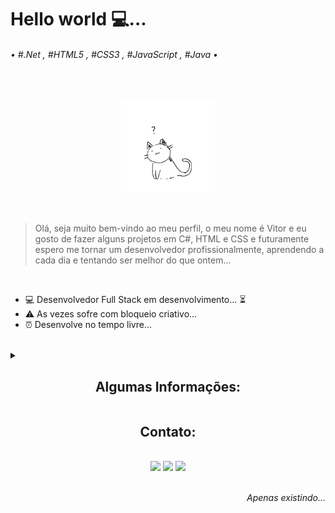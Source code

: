 <h1>Hello world 💻...</h1>

<h6>• #.Net , #HTML5 , #CSS3 , #JavaScript , #Java •</h6>

<br>

<p align="center"><img height="150px" src="https://github.com/BR-Darkness/BR-Darkness/blob/main/Confused-Cat.gif"></p>

<br>

> Olá, seja muito bem-vindo ao meu perfil, o meu nome é Vitor e eu gosto de fazer alguns projetos em C#, HTML e CSS e futuramente espero me tornar um desenvolvedor profissionalmente, aprendendo a cada dia e tentando ser melhor do que ontem...

<br>

- 💻 Desenvolvedor Full Stack em desenvolvimento... ⏳
- ⚠ As vezes sofre com bloqueio criativo...
- ⏰ Desenvolve no tempo livre...

<br>

<details>
  <summary>
    <h2 align="center">Algumas Informações: </h2>
  </summary>
<br>

<img height="180em" width="100%" src="https://github-readme-stats.vercel.app/api?username=BR-Darkness&show_icons=true&theme=tokyonight&include_all_commits=true&count_private=false&locale=pt-br&border_radius=16px">

<p align="center"><img src="https://github-readme-stats.vercel.app/api/top-langs/?username=BR-Darkness&hide_progress=true&theme=tokyonight&border_radius=16px&locale=pt-br"></p>

</details>
  
<h2 align="center">Contato: </h2>

<br>

  <div align="center">
  <a href="mailto:BRvitorgalindo@gmail.com"><img src="https://img.shields.io/badge/-%C2%A0Gmail-%23282828?style=for-the-badge&logo=gmail&logoColor=red" target="_blank"></a>
  <a href="https://www.linkedin.com/in/vitor-galindo/"><img src="https://img.shields.io/badge/-Linkedin-0077b5?style=for-the-badge&logo=linkedin&logoColor=white" target="_blank"></a>
  <a href="https://github.com/BR-Darkness"><img src="https://img.shields.io/badge/-GitHub-282828?style=for-the-badge&logo=github&logoColor=fdfdfd" target="_blank"></a>
  </div>

<br>

<p align="right"><i>Apenas existindo...</i></p>

